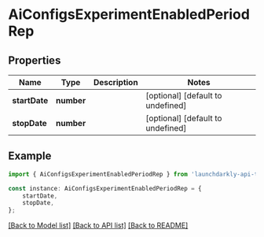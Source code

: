 # AiConfigsExperimentEnabledPeriodRep


## Properties

Name | Type | Description | Notes
------------ | ------------- | ------------- | -------------
**startDate** | **number** |  | [optional] [default to undefined]
**stopDate** | **number** |  | [optional] [default to undefined]

## Example

```typescript
import { AiConfigsExperimentEnabledPeriodRep } from 'launchdarkly-api-typescript';

const instance: AiConfigsExperimentEnabledPeriodRep = {
    startDate,
    stopDate,
};
```

[[Back to Model list]](../README.md#documentation-for-models) [[Back to API list]](../README.md#documentation-for-api-endpoints) [[Back to README]](../README.md)
